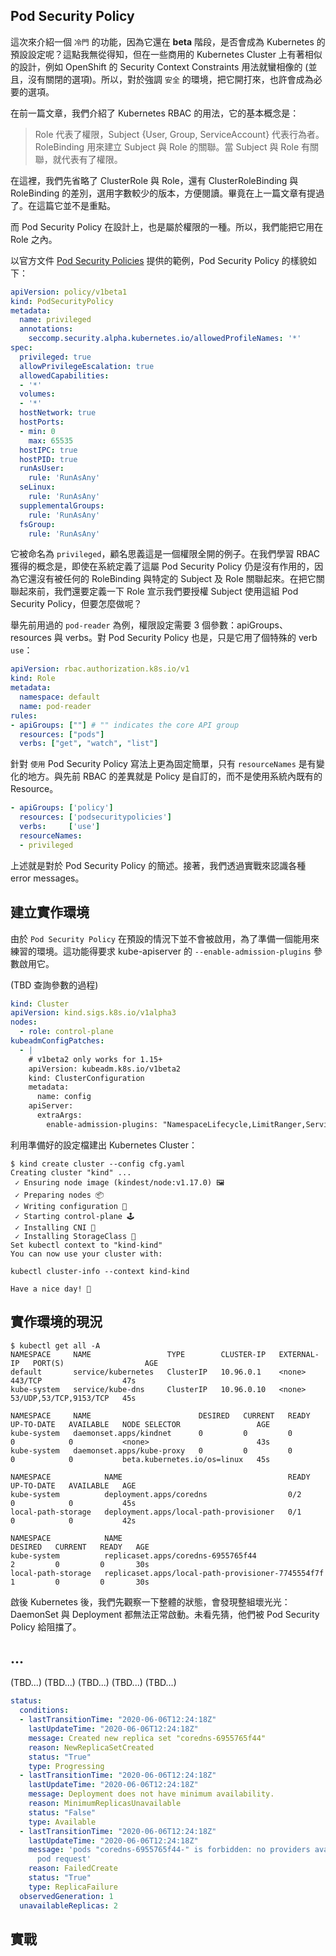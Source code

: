 
## Pod Security Policy

這次來介紹一個 `冷門` 的功能，因為它還在 **beta** 階段，是否會成為 Kubernetes 的預設設定呢？這點我無從得知，但在一些商用的 Kubernetes Cluster 上有著相似的設計，例如 OpenShift 的 Security Context Constraints 用法就蠻相像的 (並且，沒有關閉的選項)。所以，對於強調 `安全` 的環境，把它開打來，也許會成為必要的選項。

在前一篇文章，我們介紹了 Kubernetes RBAC 的用法，它的基本概念是：

> Role 代表了權限，Subject {User, Group, ServiceAccount} 代表行為者。
> RoleBinding 用來建立 Subject 與 Role 的關聯。當 Subject 與 Role 有關聯，就代表有了權限。

在這裡，我們先省略了 ClusterRole 與 Role，還有 ClusterRoleBinding 與 RoleBinding 的差別，選用字數較少的版本，方便閱讀。畢竟在上一篇文章有提過了。在這篇它並不是重點。

而 Pod Security Policy 在設計上，也是屬於權限的一種。所以，我們能把它用在 Role 之內。

以官方文件 [Pod Security Policies](https://kubernetes.io/docs/concepts/policy/pod-security-policy/) 提供的範例，Pod Security Policy 的樣貌如下：

```yaml
apiVersion: policy/v1beta1
kind: PodSecurityPolicy
metadata:
  name: privileged
  annotations:
    seccomp.security.alpha.kubernetes.io/allowedProfileNames: '*'
spec:
  privileged: true
  allowPrivilegeEscalation: true
  allowedCapabilities:
  - '*'
  volumes:
  - '*'
  hostNetwork: true
  hostPorts:
  - min: 0
    max: 65535
  hostIPC: true
  hostPID: true
  runAsUser:
    rule: 'RunAsAny'
  seLinux:
    rule: 'RunAsAny'
  supplementalGroups:
    rule: 'RunAsAny'
  fsGroup:
    rule: 'RunAsAny'
```

它被命名為 `privileged`，顧名思義這是一個權限全開的例子。在我們學習 RBAC 獲得的概念是，即使在系統定義了這屬 Pod Security Policy 仍是沒有作用的，因為它還沒有被任何的 RoleBinding 與特定的 Subject 及 Role 關聯起來。在把它關聯起來前，我們還要定義一下 Role 宣示我們要授權 Subject 使用這組 Pod Security Policy，但要怎麼做呢？

舉先前用過的 `pod-reader` 為例，權限設定需要 3 個參數：apiGroups、resources 與 verbs。對 Pod Security Policy 也是，只是它用了個特殊的 verb `use`：

```yaml
apiVersion: rbac.authorization.k8s.io/v1
kind: Role
metadata:
  namespace: default
  name: pod-reader
rules:
- apiGroups: [""] # "" indicates the core API group
  resources: ["pods"]
  verbs: ["get", "watch", "list"]
```

針對 `使用` Pod Security Policy 寫法上更為固定簡單，只有 `resourceNames` 是有變化的地方。與先前 RBAC 的差異就是 Policy 是自訂的，而不是使用系統內既有的 Resource。


```yaml
- apiGroups: ['policy']
  resources: ['podsecuritypolicies']
  verbs:     ['use']
  resourceNames:
  - privileged
```

上述就是對於 Pod Security Policy 的簡述。接著，我們透過實戰來認識各種 error messages。

## 建立實作環境

由於 `Pod Security Policy` 在預設的情況下並不會被啟用，為了準備一個能用來練習的環境。這功能得要求 kube-apiserver 的 `--enable-admission-plugins` 參數啟用它。

(TBD 查詢參數的過程)


```yaml
kind: Cluster
apiVersion: kind.sigs.k8s.io/v1alpha3
nodes:
  - role: control-plane
kubeadmConfigPatches:
  - |
    # v1beta2 only works for 1.15+
    apiVersion: kubeadm.k8s.io/v1beta2
    kind: ClusterConfiguration
    metadata:
      name: config
    apiServer:
      extraArgs:
        enable-admission-plugins: "NamespaceLifecycle,LimitRanger,ServiceAccount,TaintNodesByCondition,Priority,DefaultTolerationSeconds,DefaultStorageClass,StorageObjectInUseProtection,PersistentVolumeClaimResize,MutatingAdmissionWebhook,ValidatingAdmissionWebhook,RuntimeClass,ResourceQuota,PodSecurityPolicy"
```

利用準備好的設定檔建出 Kubernetes Cluster：

```
$ kind create cluster --config cfg.yaml
Creating cluster "kind" ...
 ✓ Ensuring node image (kindest/node:v1.17.0) 🖼
 ✓ Preparing nodes 📦
 ✓ Writing configuration 📜
 ✓ Starting control-plane 🕹️
 ✓ Installing CNI 🔌
 ✓ Installing StorageClass 💾
Set kubectl context to "kind-kind"
You can now use your cluster with:

kubectl cluster-info --context kind-kind

Have a nice day! 👋
```

## 實作環境的現況

```
$ kubectl get all -A
NAMESPACE     NAME                 TYPE        CLUSTER-IP   EXTERNAL-IP   PORT(S)                  AGE
default       service/kubernetes   ClusterIP   10.96.0.1    <none>        443/TCP                  47s
kube-system   service/kube-dns     ClusterIP   10.96.0.10   <none>        53/UDP,53/TCP,9153/TCP   45s

NAMESPACE     NAME                        DESIRED   CURRENT   READY   UP-TO-DATE   AVAILABLE   NODE SELECTOR                 AGE
kube-system   daemonset.apps/kindnet      0         0         0       0            0           <none>                        43s
kube-system   daemonset.apps/kube-proxy   0         0         0       0            0           beta.kubernetes.io/os=linux   45s

NAMESPACE            NAME                                     READY   UP-TO-DATE   AVAILABLE   AGE
kube-system          deployment.apps/coredns                  0/2     0            0           45s
local-path-storage   deployment.apps/local-path-provisioner   0/1     0            0           42s

NAMESPACE            NAME                                                DESIRED   CURRENT   READY   AGE
kube-system          replicaset.apps/coredns-6955765f44                  2         0         0       30s
local-path-storage   replicaset.apps/local-path-provisioner-7745554f7f   1         0         0       30s
```

啟後 Kubernetes 後，我們先觀察一下整體的狀態，會發現整組壞光光：DaemonSet 與 Deployment 都無法正常啟動。未看先猜，他們被 Pod Security Policy 給阻擋了。


## ...




(TBD...)
(TBD...)
(TBD...)
(TBD...)
(TBD...)









```yaml
status:
  conditions:
  - lastTransitionTime: "2020-06-06T12:24:18Z"
    lastUpdateTime: "2020-06-06T12:24:18Z"
    message: Created new replica set "coredns-6955765f44"
    reason: NewReplicaSetCreated
    status: "True"
    type: Progressing
  - lastTransitionTime: "2020-06-06T12:24:18Z"
    lastUpdateTime: "2020-06-06T12:24:18Z"
    message: Deployment does not have minimum availability.
    reason: MinimumReplicasUnavailable
    status: "False"
    type: Available
  - lastTransitionTime: "2020-06-06T12:24:18Z"
    lastUpdateTime: "2020-06-06T12:24:18Z"
    message: 'pods "coredns-6955765f44-" is forbidden: no providers available to validate
      pod request'
    reason: FailedCreate
    status: "True"
    type: ReplicaFailure
  observedGeneration: 1
  unavailableReplicas: 2
```



## 實戰 




